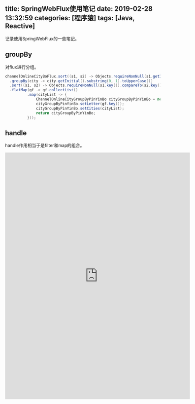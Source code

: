 title: SpringWebFlux使用笔记
date: 2019-02-28 13:32:59
categories: [程序猿]
tags: [Java, Reactive]
---
记录使用SpringWebFlux的一些笔记。


<!--more-->

## groupBy

对flux进行分组。
```java
channelOnlineCityBoFlux.sort((s1, s2) -> Objects.requireNonNull(s1.getInitial()).compareTo(s2.getInitial()))
  .groupBy(city -> city.getInitial().substring(0, 1).toUpperCase())
  .sort((s1, s2) -> Objects.requireNonNull(s1.key()).compareTo(s2.key()))
  .flatMap(gf -> gf.collectList()
          .map(cityList -> {
              ChannelOnlineCityGroupByPinYinBo cityGroupByPinYinBo = new ChannelOnlineCityGroupByPinYinBo();
              cityGroupByPinYinBo.setLetter(gf.key());
              cityGroupByPinYinBo.setCities(cityList);
              return cityGroupByPinYinBo;
          }));
```

## handle

handle作用相当于是filter和map的组合。

<iframe
  src="https://carbon.now.sh/embed/?bg=rgba(171%2C184%2C195%2C100)&t=dracula&wt=none&l=text%2Fx-java&ds=true&dsyoff=20px&dsblur=68px&wc=true&wa=true&pv=48px&ph=32px&ln=false&fm=Hack&fs=13px&lh=133%25&si=false&code=public%2520static%2520String%2520alphabet(int%2520letterNumber)%2520%257B%250A%2520%2520%2520%2520%2520%2520%2520%2520if%2520(letterNumber%2520%253C%25201%2520%257C%257C%2520letterNumber%2520%253E%252026)%2520%257B%250A%2520%2520%2520%2520%2520%2520%2520%2520%2520%2520%2520%2520return%2520null%253B%250A%2520%2520%2520%2520%2520%2520%2520%2520%257D%250A%2520%2520%2520%2520%2520%2520%2520%2520int%2520letterIndexAscii%2520%253D%2520'A'%2520%252B%2520letterNumber%2520-%25201%253B%250A%2520%2520%2520%2520%2520%2520%2520%2520return%2520%2522%2522%2520%252B%2520(char)%2520letterIndexAscii%253B%250A%2520%2520%2520%2520%257D%250A%250A%250Apublic%2520static%2520void%2520main(String%255B%255D%2520args)%2520%257B%250A%250A%2520%2520%2520%2520%2520%2520%2520%2520%252F%252F%2520%25E5%2586%2599%25E6%25B3%25951%250A%2520%2520%2520%2520%2520%2520%2520%2520Flux%253CString%253E%2520alphabet%2520%253D%2520Flux.just(-1%252C%252030%252C%252013%252C%25209%252C%252020)%250A%2520%2520%2520%2520%2520%2520%2520%2520%2520%2520%2520%2520%2520%2520%2520%2520.handle((i%252C%2520sink)%2520-%253E%2520%257B%250A%2520%2520%2520%2520%2520%2520%2520%2520%2520%2520%2520%2520%2520%2520%2520%2520%2520%2520%2520%2520String%2520letter%2520%253D%2520alphabet(i)%253B%250A%2520%2520%2520%2520%2520%2520%2520%2520%2520%2520%2520%2520%2520%2520%2520%2520%2520%2520%2520%2520if%2520(letter%2520!%253D%2520null)%250A%2520%2520%2520%2520%2520%2520%2520%2520%2520%2520%2520%2520%2520%2520%2520%2520%2520%2520%2520%2520%2520%2520%2520%2520sink.next(letter)%253B%250A%2520%2520%2520%2520%2520%2520%2520%2520%2520%2520%2520%2520%2520%2520%2520%2520%257D)%253B%250A%2520%2520%2520%2520%2520%2520%2520%2520alphabet.map(a%2520-%253E%2520a.toLowerCase())%250A%2520%2520%2520%2520%2520%2520%2520%2520%2520%2520%2520%2520%2520%2520%2520%2520.subscribe(System.out%253A%253Aprintln)%253B%250A%250A%2520%2520%2520%2520%2520%2520%2520%2520%252F%252F%2520%25E5%2586%2599%25E6%25B3%25952%250A%2520%2520%2520%2520%2520%2520%2520%2520Flux.just(-1%252C%252030%252C%252013%252C%25209%252C%252020)%250A%2520%2520%2520%2520%2520%2520%2520%2520%2520%2520%2520%2520%2520%2520%2520%2520.handle((i%252C%2520sink)%2520-%253E%2520%257B%250A%2520%2520%2520%2520%2520%2520%2520%2520%2520%2520%2520%2520%2520%2520%2520%2520%2520%2520%2520%2520String%2520letter%2520%253D%2520alphabet(i)%253B%250A%2520%2520%2520%2520%2520%2520%2520%2520%2520%2520%2520%2520%2520%2520%2520%2520%2520%2520%2520%2520if%2520(letter%2520!%253D%2520null)%250A%2520%2520%2520%2520%2520%2520%2520%2520%2520%2520%2520%2520%2520%2520%2520%2520%2520%2520%2520%2520%2520%2520%2520%2520sink.next(letter)%253B%250A%2520%2520%2520%2520%2520%2520%2520%2520%2520%2520%2520%2520%2520%2520%2520%2520%257D)%250A%2520%2520%2520%2520%2520%2520%2520%2520%2520%2520%2520%2520%2520%2520%2520%2520%252F%252F%2520%25E8%25BF%2599%25E9%2587%258C%25E9%259C%2580%25E8%25A6%2581%25E5%2581%259A%25E4%25B8%2580%25E6%25AC%25A1%25E5%25BC%25BA%25E5%2588%25B6%25E7%25B1%25BB%25E5%259E%258B%25E8%25BD%25AC%25E6%258D%25A2%250A%2520%2520%2520%2520%2520%2520%2520%2520%2520%2520%2520%2520%2520%2520%2520%2520.map(a%2520-%253E%2520(String)%2520a)%250A%2520%2520%2520%2520%2520%2520%2520%2520%2520%2520%2520%2520%2520%2520%2520%2520.map(sa%2520-%253E%2520sa.toLowerCase())%250A%2520%2520%2520%2520%2520%2520%2520%2520%2520%2520%2520%2520%2520%2520%2520%2520.subscribe(System.out%253A%253Aprintln)%253B%250A%250A%2520%2520%2520%2520%257D&es=2x&wm=false"
  style="transform:scale(1); width:600px; height:800px; border:0; overflow:hidden;"
  sandbox="allow-scripts allow-same-origin">
</iframe>